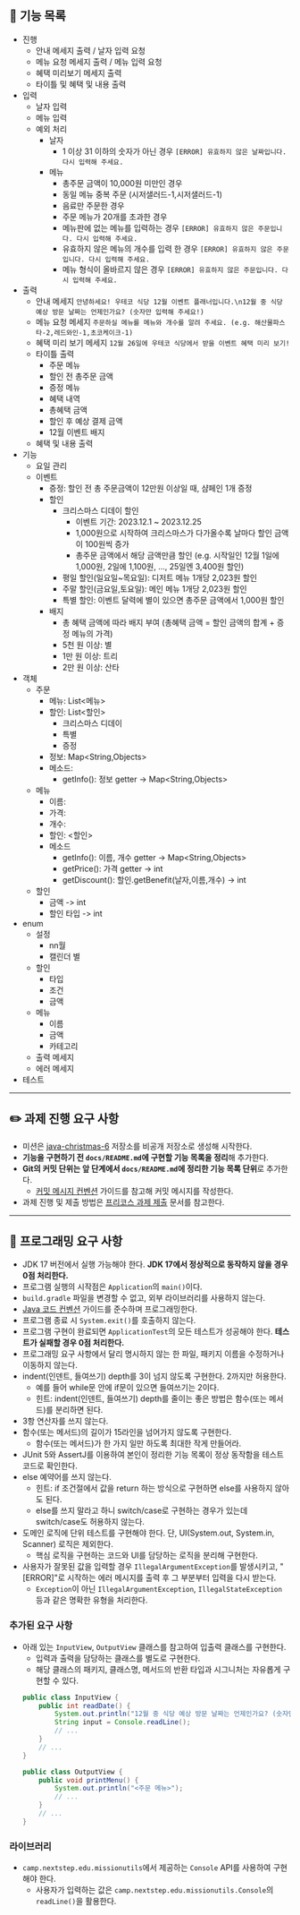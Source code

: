 ## 📄 기능 목록
* 진행
  * 안내 메세지 출력 / 날자 입력 요청
  * 메뉴 요청 메세지 출력 / 메뉴 입력 요청
  * 혜택 미리보기 메세지 출력
  * 타이틀 및 혜택 및 내용 출력
* 입력
  * 날자 입력
  * 메뉴 입력
  * 예외 처리
    * 날자
      * 1 이상 31 이하의 숫자가 아닌 경우 ```[ERROR] 유효하지 않은 날짜입니다. 다시 입력해 주세요.```
    * 메뉴
      * 총주문 금액이 10,000원 미만인 경우
      * 동일 메뉴 중복 주문 (시저샐러드-1,시저샐러드-1)
      * 음료만 주문한 경우
      * 주문 메뉴가 20개를 초과한 경우
      * 메뉴판에 없는 메뉴를 입력하는 경우 ```[ERROR] 유효하지 않은 주문입니다. 다시 입력해 주세요.```
      * 유효하지 않은 메뉴의 개수를 입력 한 경우 ```[ERROR] 유효하지 않은 주문입니다. 다시 입력해 주세요.```
      * 메뉴 형식이 올바르지 않은 경우 ```[ERROR] 유효하지 않은 주문입니다. 다시 입력해 주세요.```
* 출력
  * 안내 메세지 ```안녕하세요! 우테코 식당 12월 이벤트 플래너입니다.\n12월 중 식당 예상 방문 날짜는 언제인가요? (숫자만 입력해 주세요!)```
  * 메뉴 요청 메세지 ```주문하실 메뉴를 메뉴와 개수를 알려 주세요. (e.g. 해산물파스타-2,레드와인-1,초코케이크-1)```
  * 혜택 미리 보기 메세지 ```12월 26일에 우테코 식당에서 받을 이벤트 혜택 미리 보기!```
  * 타이틀 출력 
    * 주문 메뉴
    * 할인 전 총주문 금액
    * 증정 메뉴
    * 혜택 내역
    * 총혜택 금액
    * 할인 후 예상 결제 금액
    * 12월 이벤트 배지
  * 혜택 및 내용 출력
* 기능
  * 요일 관리
  * 이벤트
    * 증정: 할인 전 총 주문금액이 12만원 이상일 때, 샴페인 1개 증정
    * 할인
      * 크리스마스 디데이 할인
        * 이벤트 기간: 2023.12.1 ~ 2023.12.25
        * 1,000원으로 시작하여 크리스마스가 다가올수록 날마다 할인 금액이 100원씩 증가
        * 총주문 금액에서 해당 금액만큼 할인 (e.g. 시작일인 12월 1일에 1,000원, 2일에 1,100원, ..., 25일엔 3,400원 할인)
      * 평일 할인(일요일~목요일): 디저트 메뉴 1개당 2,023원 할인
      * 주말 할인(금요일,토요일): 메인 메뉴 1개당 2,023원 할인
      * 특별 할인: 이벤트 달력에 별이 있으면 총주문 금액에서 1,000원 할인
    * 배지
      * 총 혜택 금액에 따라 배지 부여 (총혜택 금액 = 할인 금액의 합계 + 증정 메뉴의 가격)
      * 5천 원 이상: 별
      * 1만 원 이상: 트리
      * 2만 원 이상: 산타
* 객체
  * 주문
    * 메뉴: List<메뉴>
    * 할인: List<할인>
      * 크리스마스 디데이
      * 특별
      * 증정
    * 정보: Map<String,Objects>
    * 메소드:
      * getInfo(): 정보 getter -> Map<String,Objects>
  * 메뉴
    * 이름: <String>
    * 가격: <int>
    * 개수: <int>
    * 할인: <할인>
    * 메소드
      * getInfo(): 이름, 개수 getter -> Map<String,Objects>
      * getPrice(): 가격 getter -> int
      * getDiscount(): 할인.getBenefit(날자,이름,개수) -> int 
  * 할인
    * 금액 -> int
    * 할인 타입 -> int
* enum
  * 설정
    * nn월
    * 캘린더 별
  * 할인
    * 타입
    * 조건
    * 금액
  * 메뉴
    * 이름
    * 금액
    * 카테고리
  * 출력 메세지
  * 에러 메세지
* 테스트
---

## ✏️ 과제 진행 요구 사항

- 미션은 [java-christmas-6](https://github.com/woowacourse-precourse/java-christmas-6) 저장소를 비공개 저장소로 생성해 시작한다.
- **기능을 구현하기 전 `docs/README.md`에 구현할 기능 목록을 정리**해 추가한다.
- **Git의 커밋 단위는 앞 단계에서 `docs/README.md`에 정리한 기능 목록 단위**로 추가한다.
    - [커밋 메시지 컨벤션](https://gist.github.com/stephenparish/9941e89d80e2bc58a153) 가이드를 참고해 커밋 메시지를 작성한다.
- 과제 진행 및 제출 방법은 [프리코스 과제 제출](https://docs.google.com/document/d/1cmg0VpPkuvdaetxwp4hnyyFC_G-1f2Gr8nIDYIWcKC8/edit?usp=sharing) 문서를 참고한다.

---

## 🎯 프로그래밍 요구 사항

- JDK 17 버전에서 실행 가능해야 한다. **JDK 17에서 정상적으로 동작하지 않을 경우 0점 처리한다.**
- 프로그램 실행의 시작점은 `Application`의 `main()`이다.
- `build.gradle` 파일을 변경할 수 없고, 외부 라이브러리를 사용하지 않는다.
- [Java 코드 컨벤션](https://github.com/woowacourse/woowacourse-docs/tree/master/styleguide/java) 가이드를 준수하며 프로그래밍한다.
- 프로그램 종료 시 `System.exit()`를 호출하지 않는다.
- 프로그램 구현이 완료되면 `ApplicationTest`의 모든 테스트가 성공해야 한다. **테스트가 실패할 경우 0점 처리한다.**
- 프로그래밍 요구 사항에서 달리 명시하지 않는 한 파일, 패키지 이름을 수정하거나 이동하지 않는다.
- indent(인덴트, 들여쓰기) depth를 3이 넘지 않도록 구현한다. 2까지만 허용한다.
    - 예를 들어 while문 안에 if문이 있으면 들여쓰기는 2이다.
    - 힌트: indent(인덴트, 들여쓰기) depth를 줄이는 좋은 방법은 함수(또는 메서드)를 분리하면 된다.
- 3항 연산자를 쓰지 않는다.
- 함수(또는 메서드)의 길이가 15라인을 넘어가지 않도록 구현한다.
    - 함수(또는 메서드)가 한 가지 일만 하도록 최대한 작게 만들어라.
- JUnit 5와 AssertJ를 이용하여 본인이 정리한 기능 목록이 정상 동작함을 테스트 코드로 확인한다.
- else 예약어를 쓰지 않는다.
    - 힌트: if 조건절에서 값을 return 하는 방식으로 구현하면 else를 사용하지 않아도 된다.
    - else를 쓰지 말라고 하니 switch/case로 구현하는 경우가 있는데 switch/case도 허용하지 않는다.
- 도메인 로직에 단위 테스트를 구현해야 한다. 단, UI(System.out, System.in, Scanner) 로직은 제외한다.
    - 핵심 로직을 구현하는 코드와 UI를 담당하는 로직을 분리해 구현한다.
- 사용자가 잘못된 값을 입력할 경우 `IllegalArgumentException`를 발생시키고, "[ERROR]"로 시작하는 에러 메시지를 출력 후 그 부분부터 입력을 다시 받는다.
    - `Exception`이 아닌 `IllegalArgumentException`, `IllegalStateException` 등과 같은 명확한 유형을 처리한다.

### 추가된 요구 사항

- 아래 있는 `InputView`, `OutputView` 클래스를 참고하여 입출력 클래스를 구현한다.
    - 입력과 출력을 담당하는 클래스를 별도로 구현한다.
    - 해당 클래스의 패키지, 클래스명, 메서드의 반환 타입과 시그니처는 자유롭게 구현할 수 있다.
  ```java
  public class InputView {
      public int readDate() {
          System.out.println("12월 중 식당 예상 방문 날짜는 언제인가요? (숫자만 입력해 주세요!)");
          String input = Console.readLine();    
          // ...
      }
      // ...
  }
  ```
  ```java
  public class OutputView {
      public void printMenu() {
          System.out.println("<주문 메뉴>");
          // ...
      }
      // ...
  }
  ```

### 라이브러리

- `camp.nextstep.edu.missionutils`에서 제공하는 `Console` API를 사용하여 구현해야 한다.
    - 사용자가 입력하는 값은 `camp.nextstep.edu.missionutils.Console`의 `readLine()`을 활용한다.
